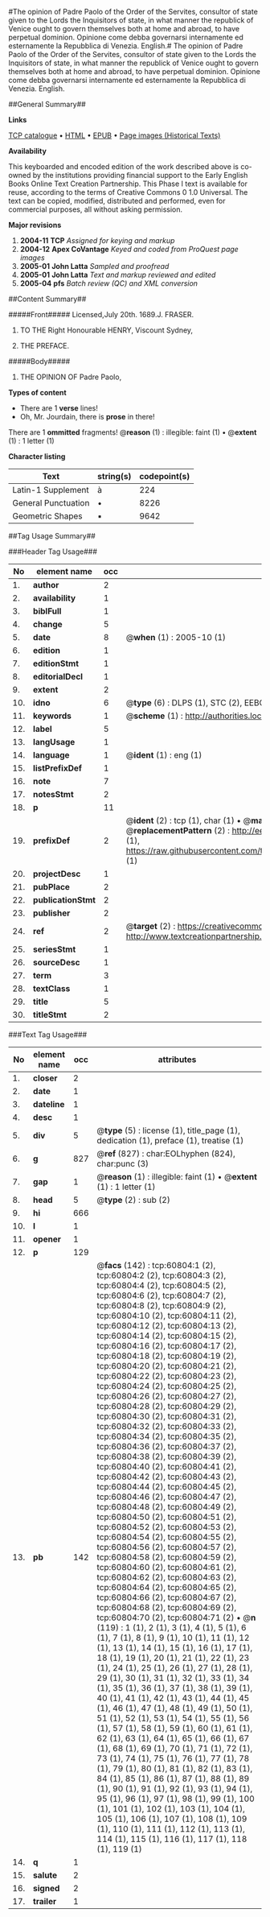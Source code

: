 #The opinion of Padre Paolo of the Order of the Servites, consultor of state given to the Lords the Inquisitors of state, in what manner the republick of Venice ought to govern themselves both at home and abroad, to have perpetual dominion. Opinione come debba governarsi internamente ed esternamente la Repubblica di Venezia. English.#
The opinion of Padre Paolo of the Order of the Servites, consultor of state given to the Lords the Inquisitors of state, in what manner the republick of Venice ought to govern themselves both at home and abroad, to have perpetual dominion.
Opinione come debba governarsi internamente ed esternamente la Repubblica di Venezia. English.

##General Summary##

**Links**

[TCP catalogue](http://www.ota.ox.ac.uk/tcp/)  • 
[HTML](http://tei.it.ox.ac.uk/tcp/Texts-HTML/free/A62/A62183.html)  • 
[EPUB](http://tei.it.ox.ac.uk/tcp/Texts-EPUB/free/A62/A62183.epub) • 
[Page images (Historical Texts)](https://data.historicaltexts.jisc.ac.uk/view?pubId=eebo-12384210e&pageId=eebo-12384210e-60804-1)

**Availability**

This keyboarded and encoded edition of the
	       work described above is co-owned by the institutions
	       providing financial support to the Early English Books
	       Online Text Creation Partnership. This Phase I text is
	       available for reuse, according to the terms of Creative
	       Commons 0 1.0 Universal. The text can be copied,
	       modified, distributed and performed, even for
	       commercial purposes, all without asking permission.

**Major revisions**

1. __2004-11__ __TCP__ *Assigned for keying and markup*
1. __2004-12__ __Apex CoVantage__ *Keyed and coded from ProQuest page images*
1. __2005-01__ __John Latta__ *Sampled and proofread*
1. __2005-01__ __John Latta__ *Text and markup reviewed and edited*
1. __2005-04__ __pfs__ *Batch review (QC) and XML conversion*

##Content Summary##

#####Front#####
Licensed,July 20th. 1689.J. FRASER.
1. TO THE Right Honourable HENRY, Viscount Sydney,

1. THE PREFACE.

#####Body#####

1. THE OPINION OF Padre Paolo,

**Types of content**

  * There are 1 **verse** lines!
  * Oh, Mr. Jourdain, there is **prose** in there!

There are 1 **ommitted** fragments! 
 @__reason__ (1) : illegible: faint (1)  •  @__extent__ (1) : 1 letter (1)

**Character listing**


|Text|string(s)|codepoint(s)|
|---|---|---|
|Latin-1 Supplement|à|224|
|General Punctuation|•|8226|
|Geometric Shapes|▪|9642|

##Tag Usage Summary##

###Header Tag Usage###

|No|element name|occ|attributes|
|---|---|---|---|
|1.|__author__|2||
|2.|__availability__|1||
|3.|__biblFull__|1||
|4.|__change__|5||
|5.|__date__|8| @__when__ (1) : 2005-10 (1)|
|6.|__edition__|1||
|7.|__editionStmt__|1||
|8.|__editorialDecl__|1||
|9.|__extent__|2||
|10.|__idno__|6| @__type__ (6) : DLPS (1), STC (2), EEBO-CITATION (1), OCLC (1), VID (1)|
|11.|__keywords__|1| @__scheme__ (1) : http://authorities.loc.gov/ (1)|
|12.|__label__|5||
|13.|__langUsage__|1||
|14.|__language__|1| @__ident__ (1) : eng (1)|
|15.|__listPrefixDef__|1||
|16.|__note__|7||
|17.|__notesStmt__|2||
|18.|__p__|11||
|19.|__prefixDef__|2| @__ident__ (2) : tcp (1), char (1)  •  @__matchPattern__ (2) : ([0-9\-]+):([0-9IVX]+) (1), (.+) (1)  •  @__replacementPattern__ (2) : http://eebo.chadwyck.com/downloadtiff?vid=$1&page=$2 (1), https://raw.githubusercontent.com/textcreationpartnership/Texts/master/tcpchars.xml#$1 (1)|
|20.|__projectDesc__|1||
|21.|__pubPlace__|2||
|22.|__publicationStmt__|2||
|23.|__publisher__|2||
|24.|__ref__|2| @__target__ (2) : https://creativecommons.org/publicdomain/zero/1.0/ (1), http://www.textcreationpartnership.org/docs/. (1)|
|25.|__seriesStmt__|1||
|26.|__sourceDesc__|1||
|27.|__term__|3||
|28.|__textClass__|1||
|29.|__title__|5||
|30.|__titleStmt__|2||


###Text Tag Usage###

|No|element name|occ|attributes|
|---|---|---|---|
|1.|__closer__|2||
|2.|__date__|1||
|3.|__dateline__|1||
|4.|__desc__|1||
|5.|__div__|5| @__type__ (5) : license (1), title_page (1), dedication (1), preface (1), treatise (1)|
|6.|__g__|827| @__ref__ (827) : char:EOLhyphen (824), char:punc (3)|
|7.|__gap__|1| @__reason__ (1) : illegible: faint (1)  •  @__extent__ (1) : 1 letter (1)|
|8.|__head__|5| @__type__ (2) : sub (2)|
|9.|__hi__|666||
|10.|__l__|1||
|11.|__opener__|1||
|12.|__p__|129||
|13.|__pb__|142| @__facs__ (142) : tcp:60804:1 (2), tcp:60804:2 (2), tcp:60804:3 (2), tcp:60804:4 (2), tcp:60804:5 (2), tcp:60804:6 (2), tcp:60804:7 (2), tcp:60804:8 (2), tcp:60804:9 (2), tcp:60804:10 (2), tcp:60804:11 (2), tcp:60804:12 (2), tcp:60804:13 (2), tcp:60804:14 (2), tcp:60804:15 (2), tcp:60804:16 (2), tcp:60804:17 (2), tcp:60804:18 (2), tcp:60804:19 (2), tcp:60804:20 (2), tcp:60804:21 (2), tcp:60804:22 (2), tcp:60804:23 (2), tcp:60804:24 (2), tcp:60804:25 (2), tcp:60804:26 (2), tcp:60804:27 (2), tcp:60804:28 (2), tcp:60804:29 (2), tcp:60804:30 (2), tcp:60804:31 (2), tcp:60804:32 (2), tcp:60804:33 (2), tcp:60804:34 (2), tcp:60804:35 (2), tcp:60804:36 (2), tcp:60804:37 (2), tcp:60804:38 (2), tcp:60804:39 (2), tcp:60804:40 (2), tcp:60804:41 (2), tcp:60804:42 (2), tcp:60804:43 (2), tcp:60804:44 (2), tcp:60804:45 (2), tcp:60804:46 (2), tcp:60804:47 (2), tcp:60804:48 (2), tcp:60804:49 (2), tcp:60804:50 (2), tcp:60804:51 (2), tcp:60804:52 (2), tcp:60804:53 (2), tcp:60804:54 (2), tcp:60804:55 (2), tcp:60804:56 (2), tcp:60804:57 (2), tcp:60804:58 (2), tcp:60804:59 (2), tcp:60804:60 (2), tcp:60804:61 (2), tcp:60804:62 (2), tcp:60804:63 (2), tcp:60804:64 (2), tcp:60804:65 (2), tcp:60804:66 (2), tcp:60804:67 (2), tcp:60804:68 (2), tcp:60804:69 (2), tcp:60804:70 (2), tcp:60804:71 (2)  •  @__n__ (119) : 1 (1), 2 (1), 3 (1), 4 (1), 5 (1), 6 (1), 7 (1), 8 (1), 9 (1), 10 (1), 11 (1), 12 (1), 13 (1), 14 (1), 15 (1), 16 (1), 17 (1), 18 (1), 19 (1), 20 (1), 21 (1), 22 (1), 23 (1), 24 (1), 25 (1), 26 (1), 27 (1), 28 (1), 29 (1), 30 (1), 31 (1), 32 (1), 33 (1), 34 (1), 35 (1), 36 (1), 37 (1), 38 (1), 39 (1), 40 (1), 41 (1), 42 (1), 43 (1), 44 (1), 45 (1), 46 (1), 47 (1), 48 (1), 49 (1), 50 (1), 51 (1), 52 (1), 53 (1), 54 (1), 55 (1), 56 (1), 57 (1), 58 (1), 59 (1), 60 (1), 61 (1), 62 (1), 63 (1), 64 (1), 65 (1), 66 (1), 67 (1), 68 (1), 69 (1), 70 (1), 71 (1), 72 (1), 73 (1), 74 (1), 75 (1), 76 (1), 77 (1), 78 (1), 79 (1), 80 (1), 81 (1), 82 (1), 83 (1), 84 (1), 85 (1), 86 (1), 87 (1), 88 (1), 89 (1), 90 (1), 91 (1), 92 (1), 93 (1), 94 (1), 95 (1), 96 (1), 97 (1), 98 (1), 99 (1), 100 (1), 101 (1), 102 (1), 103 (1), 104 (1), 105 (1), 106 (1), 107 (1), 108 (1), 109 (1), 110 (1), 111 (1), 112 (1), 113 (1), 114 (1), 115 (1), 116 (1), 117 (1), 118 (1), 119 (1)|
|14.|__q__|1||
|15.|__salute__|2||
|16.|__signed__|2||
|17.|__trailer__|1||
